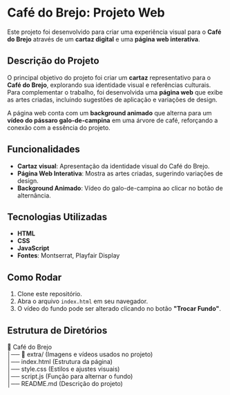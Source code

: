 # Café do Brejo: Projeto Web

Este projeto foi desenvolvido para criar uma experiência visual para o **Café do Brejo** através de um **cartaz digital** e uma **página web interativa**.

## Descrição do Projeto

O principal objetivo do projeto foi criar um **cartaz** representativo para o **Café do Brejo**, explorando sua identidade visual e referências culturais. Para complementar o trabalho, foi desenvolvida uma **página web** que exibe as artes criadas, incluindo sugestões de aplicação e variações de design.

A página web conta com um **background animado** que alterna para um **vídeo do pássaro galo-de-campina** em uma árvore de café, reforçando a conexão com a essência do projeto.

## Funcionalidades

- **Cartaz visual**: Apresentação da identidade visual do Café do Brejo.
- **Página Web Interativa**: Mostra as artes criadas, sugerindo variações de design.
- **Background Animado**: Vídeo do galo-de-campina ao clicar no botão de alternância.

## Tecnologias Utilizadas

- **HTML**
- **CSS**
- **JavaScript**
- **Fontes**: Montserrat, Playfair Display

## Como Rodar

1. Clone este repositório.
2. Abra o arquivo `index.html` em seu navegador.
3. O vídeo do fundo pode ser alterado clicando no botão **"Trocar Fundo"**.

## Estrutura de Diretórios

📂 Café do Brejo  
│── 📂 extra/ (Imagens e vídeos usados no projeto)  
│── index.html (Estrutura da página)  
│── style.css (Estilos e ajustes visuais)  
│── script.js (Função para alternar o fundo)  
│── README.md (Descrição do projeto)  
